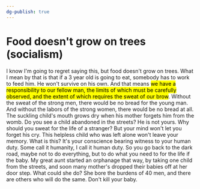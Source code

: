 ```yaml
---
dg-publish: true
---
```


# Food doesn't grow on trees (socialism)


I know I'm going to regret saying this, but food doesn't grow on trees. What I mean by that is that if a 3 year old is going to eat, somebody has to work to feed him. He won't survive on his own. And that means <mark class="hltr-yellow">we have a responsibility to our fellow man, the limits of which must be carefully observed, and the extent of which requires the sweat of our brow</mark>. Without the sweat of the strong men, there would be no bread for the young man. And without the labors of the strong women, there would be no bread at all. The suckling child's mouth grows dry when his mother forgets him from the womb. Do you see a child abandoned in the streets? He is not yours. Why should you sweat for the life of a stranger? But your mind won't let you forget his cry. This helpless child who was left alone won't leave your memory. What is this? It's your conscience bearing witness to your human duty. Some call it humanity, I call it human duty. So you go back to the dark road, maybe not to do everything, but to do what you need to for the life if the baby. My great aunt started an orphanage that way, by taking one child from the streets, and soon many mother's dropped their babies off at her door step. What could she do? She bore the burdens of 40 men, and there are others who will do the same. Don't kill your baby.